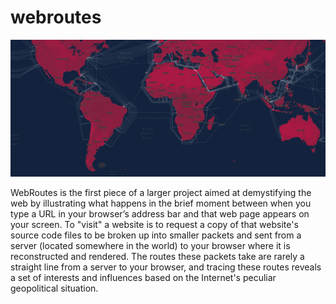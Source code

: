 # webroutes

![](webroutes_draft.png)

WebRoutes is the first piece of a larger project aimed at demystifying the web by illustrating what happens in the brief moment between when you type a URL in your browser’s address bar and that web page appears on your screen. To "visit" a website is to request a copy of that website's source code files to be broken up into smaller packets and sent from a server (located somewhere in the world) to your browser where it is reconstructed and rendered. The routes these packets take are rarely a straight line from a server to your browser, and tracing these routes reveals a set of interests and influences based on the Internet's peculiar geopolitical situation. 